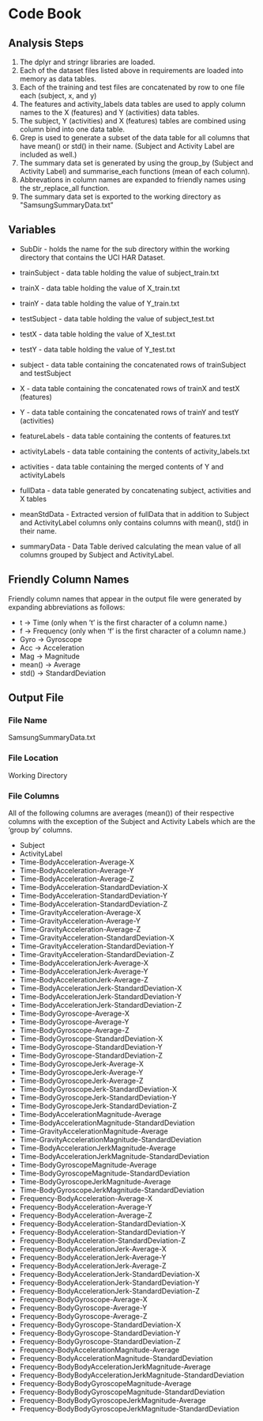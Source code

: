 # Code Book

## Analysis Steps

1. The dplyr and stringr libraries are loaded.
2. Each of the dataset files listed above in requirements are loaded into memory as data tables.
3. Each of the training and test files are concatenated by row to one file each (subject, x, and y)
4. The features and activity\_labels data tables are used to apply column names to the X (features) and Y (activities) data tables.
5. The subject, Y (activities) and X (features) tables are combined using column bind into one data table.
6. Grep is used to generate a subset of the data table for all columns that have mean() or std() in their name.  (Subject and Activity Label are included as well.)
7. The summary data set is generated by using the group\_by (Subject and Activity Label) and summarise\_each functions (mean of each column).
8. Abbrevations in column names are expanded to friendly names using the str\_replace\_all function.
9. The summary data set is exported to the working directory as "SamsungSummaryData.txt”

## Variables

* SubDir - holds the name for the sub directory within the working directory that contains the UCI HAR Dataset.

* trainSubject - data table holding the value of subject\_train.txt
* trainX - data table holding the value of X\_train.txt
* trainY - data table holding the value of Y\_train.txt
* testSubject - data table holding the value of subject\_test.txt
* testX - data table holding the value of X\_test.txt
* testY - data table holding the value of Y\_test.txt

* subject - data table containing the concatenated rows of trainSubject and testSubject
* X - data table containing the concatenated rows of trainX and testX (features)
* Y - data table containing the concatenated rows of trainY and testY (activities)

* featureLabels - data table containing the contents of features.txt
* activityLabels - data table containing the contents of activity\_labels.txt
* activities - data table containing the merged contents of Y and activityLabels

* fullData - data table generated by concatenating subject, activities and X tables
* meanStdData - Extracted version of fullData that in addition to Subject and ActivityLabel columns only contains columns with mean(), std() in their name. 
* summaryData - Data Table derived calculating the mean value of all columns grouped by Subject and ActivityLabel.

## Friendly Column Names

Friendly column names that appear in the output file were generated by expanding abbreviations as follows:
* t -> Time (only when ’t’ is the first character of a column name.)
* f -> Frequency (only when ‘f’ is the first character of a column name.)
* Gyro -> Gyroscope
* Acc -> Acceleration
* Mag -> Magnitude
* mean() -> Average
* std() -> StandardDeviation

## Output File

### File Name
SamsungSummaryData.txt

### File Location
Working Directory

### File Columns
All of the following columns are averages (mean()) of their respective columns with the exception of the Subject and Activity Labels which are the ‘group by’ columns.

* Subject
* ActivityLabel
* Time-BodyAcceleration-Average-X
* Time-BodyAcceleration-Average-Y
* Time-BodyAcceleration-Average-Z
* Time-BodyAcceleration-StandardDeviation-X
* Time-BodyAcceleration-StandardDeviation-Y
* Time-BodyAcceleration-StandardDeviation-Z
* Time-GravityAcceleration-Average-X
* Time-GravityAcceleration-Average-Y
* Time-GravityAcceleration-Average-Z
* Time-GravityAcceleration-StandardDeviation-X
* Time-GravityAcceleration-StandardDeviation-Y
* Time-GravityAcceleration-StandardDeviation-Z
* Time-BodyAccelerationJerk-Average-X
* Time-BodyAccelerationJerk-Average-Y
* Time-BodyAccelerationJerk-Average-Z
* Time-BodyAccelerationJerk-StandardDeviation-X
* Time-BodyAccelerationJerk-StandardDeviation-Y
* Time-BodyAccelerationJerk-StandardDeviation-Z
* Time-BodyGyroscope-Average-X
* Time-BodyGyroscope-Average-Y
* Time-BodyGyroscope-Average-Z
* Time-BodyGyroscope-StandardDeviation-X
* Time-BodyGyroscope-StandardDeviation-Y
* Time-BodyGyroscope-StandardDeviation-Z
* Time-BodyGyroscopeJerk-Average-X
* Time-BodyGyroscopeJerk-Average-Y
* Time-BodyGyroscopeJerk-Average-Z
* Time-BodyGyroscopeJerk-StandardDeviation-X
* Time-BodyGyroscopeJerk-StandardDeviation-Y
* Time-BodyGyroscopeJerk-StandardDeviation-Z
* Time-BodyAccelerationMagnitude-Average
* Time-BodyAccelerationMagnitude-StandardDeviation 
* Time-GravityAccelerationMagnitude-Average 
* Time-GravityAccelerationMagnitude-StandardDeviation 
* Time-BodyAccelerationJerkMagnitude-Average 
* Time-BodyAccelerationJerkMagnitude-StandardDeviation 
* Time-BodyGyroscopeMagnitude-Average 
* Time-BodyGyroscopeMagnitude-StandardDeviation 
* Time-BodyGyroscopeJerkMagnitude-Average 
* Time-BodyGyroscopeJerkMagnitude-StandardDeviation 
* Frequency-BodyAcceleration-Average-X 
* Frequency-BodyAcceleration-Average-Y 
* Frequency-BodyAcceleration-Average-Z 
* Frequency-BodyAcceleration-StandardDeviation-X 
* Frequency-BodyAcceleration-StandardDeviation-Y 
* Frequency-BodyAcceleration-StandardDeviation-Z 
* Frequency-BodyAccelerationJerk-Average-X 
* Frequency-BodyAccelerationJerk-Average-Y 
* Frequency-BodyAccelerationJerk-Average-Z 
* Frequency-BodyAccelerationJerk-StandardDeviation-X 
* Frequency-BodyAccelerationJerk-StandardDeviation-Y 
* Frequency-BodyAccelerationJerk-StandardDeviation-Z 
* Frequency-BodyGyroscope-Average-X 
* Frequency-BodyGyroscope-Average-Y 
* Frequency-BodyGyroscope-Average-Z 
* Frequency-BodyGyroscope-StandardDeviation-X 
* Frequency-BodyGyroscope-StandardDeviation-Y 
* Frequency-BodyGyroscope-StandardDeviation-Z 
* Frequency-BodyAccelerationMagnitude-Average 
* Frequency-BodyAccelerationMagnitude-StandardDeviation 
* Frequency-BodyBodyAccelerationJerkMagnitude-Average 
* Frequency-BodyBodyAccelerationJerkMagnitude-StandardDeviation 
* Frequency-BodyBodyGyroscopeMagnitude-Average 
* Frequency-BodyBodyGyroscopeMagnitude-StandardDeviation 
* Frequency-BodyBodyGyroscopeJerkMagnitude-Average 
* Frequency-BodyBodyGyroscopeJerkMagnitude-StandardDeviation